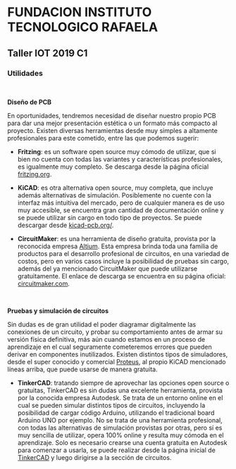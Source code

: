 <h1><b>FUNDACION INSTITUTO TECNOLOGICO RAFAELA</b></h1>
<h2><b>Taller IOT 2019 C1</b></h2>

<h3>Utilidades</h3>

<p>&nbsp;</p>

<b>Diseño de PCB</b>

<p>En oportunidades, tendremos necesidad de diseñar nuestro propio PCB para dar una mejor presentación estética o un formato más compacto al proyecto. Existen diversas herramientas desde muy simples a altamente profesionales para este cometido, entre las que podemos sugerir:</p>

* <b>Fritzing</b>: es un software open source muy cómodo de utilizar, que si bien no cuenta con todas las variantes y características profesionales, es igualmente muy completo. Se descarga desde la página oficial <a href="http://fritzing.org" target="_blank">fritzing.org</a>.

* <b>KiCAD</b>: es otra alternativa open source, muy completa, que incluye además alternativas de simulación. Posiblemente no cuente con la interfaz más intuitiva del mercado, pero de cualquier manera es de uso muy accesible, se encuentra gran cantidad de documentación online y se puede utilizar sin cargo en todo tipo de proyectos. Se puede descargar desde <a href="http://kicad-pcb.org/" target="_blank">kicad-pcb.org/</a>.

* <b>CircuitMaker</b>: es una herramienta de diseño gratuita, provista por la reconocida empresa <a href="https://altium.com" target="_blank">Altium</a>. Esta empresa brinda toda una familia de productos para el desarrollo profesional de circuitos, en una variedad de costos, pero en varios casos incluye la posibilidad de pruebas sin cargo, además del ya mencionado CircuitMaker que puede utilizarse gratuitamente. El enlace de descarga se encuentra en su página oficial: <a href="https://circuitmaker.com" target="_blank">circuitmaker.com</a>.

<p>&nbsp;</p>

<b>Pruebas y simulación de circuitos</b>

<p>Sin dudas es de gran utilidad el poder diagramar digitalmente las conexiones de un circuito, y probar su comportamiento antes de armar su versión física definitiva, más aún cuando estamos en un proceso de aprendizaje en el cual seguramente cometeremos errores que pueden derivar en componentes inutilizados. Existen distintos tipos de simuladores, desde el super conocido y comercial <a href="https://www.labcenter.com" target="_blank">Proteus</a>, al propio KiCAD mencionado líneas arriba, que puede usarse de manera gratuita.</p>

* <b>TinkerCAD</b>: tratando siempre de aprovechar las opciones open source o gratuitas, TinkerCAD es sin dudas una excelente herramienta, provista por la conocida empresa Autodesk. Se trata de un entorno online en el cual se pueden simular distintos tipos de circuitos, incluyendo la posibilidad de cargar código Arduino, utilizando el tradicional board Arduino UNO por ejemplo. No se trata de una herramienta profesional, con todas las alternativas de simulación provistas por otras, pero sí es muy sencilla de utilizar, opera 100% online y resulta muy cómoda en el aprendizaje. Solo es necesario crearse una cuenta gratuita en Autodesk para comenzar a usarla, se puede realizar desde la página inicial de <a href="https://tinkercad.com" target="_blank">TinkerCAD</a> y luego dirigirse a la sección de circuitos.